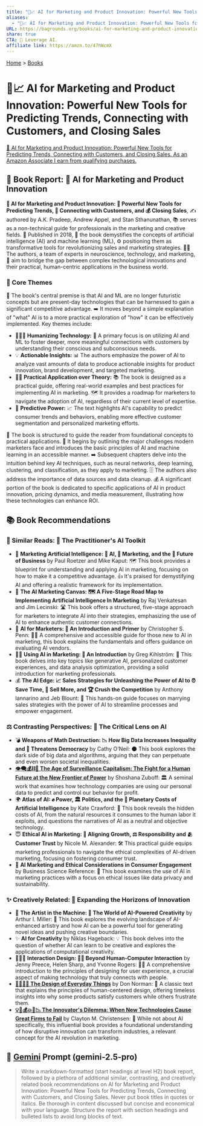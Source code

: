 ```yaml
---
title: "🤖📈 AI for Marketing and Product Innovation: Powerful New Tools for Predicting Trends, Connecting with Customers, and Closing Sales"
aliases:
  - "🤖📈 AI for Marketing and Product Innovation: Powerful New Tools for Predicting Trends, Connecting with Customers, and Closing Sales"
URL: https://bagrounds.org/books/ai-for-marketing-and-product-innovation-powerful-new-tools-for-predicting-trends-connecting-with-customers-and-closing-sales
share: true
CTA: 🚀 Leverage AI.
affiliate link: https://amzn.to/47hWcmX
---
```

[Home](../index.md) > [Books](./index.md)  
# 🤖📈 AI for Marketing and Product Innovation: Powerful New Tools for Predicting Trends, Connecting with Customers, and Closing Sales  
[🛒 AI for Marketing and Product Innovation: Powerful New Tools for Predicting Trends, Connecting with Customers, and Closing Sales. As an Amazon Associate I earn from qualifying purchases.](https://amzn.to/47hWcmX)  
  
## 🤖 Book Report: 🧠 AI for Marketing and Product Innovation  
  
**🧠 AI for Marketing and Product Innovation: 🚀 Powerful New Tools for Predicting Trends, 🤝 Connecting with Customers, and 💰 Closing Sales**, ✍️ authored by A.K. Pradeep, Andrew Appel, and Stan Sthanunathan, 📚 serves as a non-technical guide for professionals in the marketing and creative fields. 📅 Published in 2018, 📖 the book demystifies the concepts of artificial intelligence (AI) and machine learning (ML), ⚙️ positioning them as transformative tools for revolutionizing sales and marketing strategies. 👨‍💻 The authors, a team of experts in neuroscience, technology, and marketing, 🌉 aim to bridge the gap between complex technological innovations and their practical, human-centric applications in the business world.  
  
### 🔑 Core Themes  
  
📖 The book's central premise is that AI and ML are no longer futuristic concepts but are present-day technologies that can be harnessed to gain a significant competitive advantage. ➡️ It moves beyond a simple explanation of "what" AI is to a more practical exploration of "how" it can be effectively implemented. Key themes include:  
  
* 🧑‍🤝‍🧑 **Humanizing Technology:** 🎯 A primary focus is on utilizing AI and ML to foster deeper, more meaningful connections with customers by understanding their conscious and subconscious needs.  
* 💡 **Actionable Insights:** 📊 The authors emphasize the power of AI to analyze vast amounts of data to produce actionable insights for product innovation, brand development, and targeted marketing.  
* 👨‍💻 **Practical Application over Theory:** 📚 The book is designed as a practical guide, offering real-world examples and best practices for implementing AI in marketing. 🗺️ It provides a roadmap for marketers to navigate the adoption of AI, regardless of their current level of expertise.  
* 🔮 **Predictive Power:** 📈 The text highlights AI's capability to predict consumer trends and behaviors, enabling more effective customer segmentation and personalized marketing efforts.  
  
📖 The book is structured to guide the reader from foundational concepts to practical applications. 🚀 It begins by outlining the major challenges modern marketers face and introduces the basic principles of AI and machine learning in an accessible manner. ➡️ Subsequent chapters delve into the intuition behind key AI techniques, such as neural networks, deep learning, clustering, and classification, as they apply to marketing. 🗄️ The authors also address the importance of data sources and data cleanup. 💰 A significant portion of the book is dedicated to specific applications of AI in product innovation, pricing dynamics, and media measurement, illustrating how these technologies can enhance ROI.  
  
## 📚 Book Recommendations  
  
### 🤝 Similar Reads: 🧰 The Practitioner's AI Toolkit  
  
* 🤖 **Marketing Artificial Intelligence: 🧠 AI, 📣 Marketing, and the 🔮 Future of Business** by Paul Roetzer and Mike Kaput: 🗺️ This book provides a blueprint for understanding and applying AI in marketing, focusing on how to make it a competitive advantage. 👍 It's praised for demystifying AI and offering a realistic framework for its implementation.  
* 🎨 **The AI Marketing Canvas: 🗺️ A Five-Stage Road Map to Implementing Artificial Intelligence In Marketing** by Raj Venkatesan and Jim Lecinski: 🛣️ This book offers a structured, five-stage approach for marketers to integrate AI into their strategies, emphasizing the use of AI to enhance authentic customer connections.  
* 🙋 **AI for Marketers: 📖 An Introduction and Primer** by Christopher S. Penn: 👨‍🏫 A comprehensive and accessible guide for those new to AI in marketing, this book explains the fundamentals and offers guidance on evaluating AI vendors.  
* 🧑‍💻 **Using AI in Marketing: 📖 An Introduction** by Greg Kihlström: 🚀 This book delves into key topics like generative AI, personalized customer experiences, and data analysis optimization, providing a solid introduction for marketing professionals.  
* 💰 **The AI Edge: 📈 Sales Strategies for Unleashing the Power of AI to ⏰ Save Time, 🚀 Sell More, and 🏆 Crush the Competition** by Anthony Iannarino and Jeb Blount: 🤝 This hands-on guide focuses on marrying sales strategies with the power of AI to streamline processes and empower engagement.  
  
### ⚖️ Contrasting Perspectives: 🔎 The Critical Lens on AI  
  
* 💣 **Weapons of Math Destruction: 📉 How Big Data Increases Inequality and 🚨 Threatens Democracy** by Cathy O'Neil: 🌑 This book explores the dark side of big data and algorithms, arguing that they can perpetuate and even worsen societal inequalities.  
* **[👁️‍🗨️💰⛓️👤 The Age of Surveillance Capitalism: The Fight for a Human Future at the New Frontier of Power](./the-age-of-surveillance-capitalism.md)** by Shoshana Zuboff: 🏛️ A seminal work that examines how technology companies are using our personal data to predict and control our behavior for profit.  
* 🌍 **Atlas of AI: ✊ Power, 🏛️ Politics, and the 💸 Planetary Costs of Artificial Intelligence** by Kate Crawford: 🌿 This book reveals the hidden costs of AI, from the natural resources it consumes to the human labor it exploits, and questions the narratives of AI as a neutral and objective technology.  
* 😇 **Ethical AI in Marketing: 🤝 Aligning Growth, ⚖️ Responsibility and 🫂 Customer Trust** by Nicole M. Alexander: 🛠️ This practical guide equips marketing professionals to navigate the ethical complexities of AI-driven marketing, focusing on fostering consumer trust.  
* 📢 **AI Marketing and Ethical Considerations in Consumer Engagement** by Business Science Reference: 📖 This book examines the use of AI in marketing practices with a focus on ethical issues like data privacy and sustainability.  
  
### ✨ Creatively Related: 🔭 Expanding the Horizons of Innovation  
  
* 🎨 **The Artist in the Machine: 🤖 The World of AI-Powered Creativity** by Arthur I. Miller: 🚀 This book explores the evolving landscape of AI-enhanced artistry and how AI can be a powerful tool for generating novel ideas and pushing creative boundaries.  
* ✨ **AI for Creativity** by Niklas Hageback: 💡 This book delves into the question of whether AI can learn to be creative and explores the applications of computational creativity.  
* 🧑‍🤝‍🧑 **Interaction Design: 🧑‍💻 Beyond Human-Computer Interaction** by Jenny Preece, Helen Sharp, and Yvonne Rogers: 👨‍🏫 A comprehensive introduction to the principles of designing for user experience, a crucial aspect of making technology that truly connects with people.  
* **[💺🚪💡🤔 The Design of Everyday Things](./the-design-of-everyday-things.md)** by Don Norman: 📖 A classic text that explains the principles of human-centered design, offering timeless insights into why some products satisfy customers while others frustrate them.  
* **[💡🤖💰💥🏢📉 The Innovator's Dilemma: When New Technologies Cause Great Firms to Fail](./the-innovators-dilemma.md)** by Clayton M. Christensen: 🚀 While not about AI specifically, this influential book provides a foundational understanding of how disruptive innovation can transform industries, a relevant concept for the AI revolution in marketing.  
  
## 💬 [Gemini](../software/gemini.md) Prompt (gemini-2.5-pro)  
> Write a markdown-formatted (start headings at level H2) book report, followed by a plethora of additional similar, contrasting, and creatively related book recommendations on AI for Marketing and Product Innovation: Powerful New Tools for Predicting Trends, Connecting with Customers, and Closing Sales. Never put book titles in quotes or italics. Be thorough in content discussed but concise and economical with your language. Structure the report with section headings and bulleted lists to avoid long blocks of text.